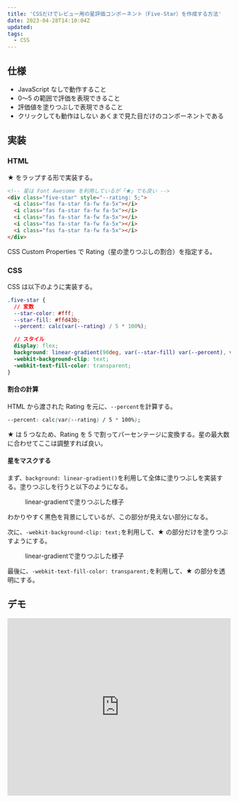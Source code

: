 ```yaml
---
title: 'CSSだけでレビュー用の星評価コンポーネント（Five-Star）を作成する方法'
date: 2023-04-28T14:10:04Z
updated:
tags:
  - CSS
---
```


## 仕様

- JavaScript なしで動作すること
- 0〜5 の範囲で評価を表現できること
- 評価値を塗りつぶしで表現できること
- クリックしても動作はしない
  あくまで見た目だけのコンポーネントである

## 実装

### HTML

★ をラップする形で実装する。

```html
<!-- 星は Font Awesome を利用しているが「★」でも良い -->
<div class="five-star" style="--rating: 5;">
  <i class="fas fa-star fa-fw fa-5x"></i>
  <i class="fas fa-star fa-fw fa-5x"></i>
  <i class="fas fa-star fa-fw fa-5x"></i>
  <i class="fas fa-star fa-fw fa-5x"></i>
  <i class="fas fa-star fa-fw fa-5x"></i>
</div>
```

CSS Custom Properties で Rating（星の塗りつぶしの割合）を指定する。

### CSS

CSS は以下のように実装する。

```css
.five-star {
  // 変数
  --star-color: #fff;
  --star-fill: #ffd43b;
  --percent: calc(var(--rating) / 5 * 100%);

  // スタイル
  display: flex;
  background: linear-gradient(90deg, var(--star-fill) var(--percent), var(--star-color) var(--percent));
  -webkit-background-clip: text;
  -webkit-text-fill-color: transparent;
}
```

#### 割合の計算

HTML から渡された Rating を元に、`--percent`を計算する。

```css
--percent: calc(var(--rating) / 5 * 100%);
```

★ は 5 つなため、Rating を 5 で割ってパーセンテージに変換する。星の最大数に合わせてここは調整すれば良い。

#### 星をマスクする

まず、`background: linear-gradient()`を利用して全体に塗りつぶしを実装する。塗りつぶしを行うと以下のようになる。

<figure>
<img src="https://user-images.githubusercontent.com/3617124/235180910-0dd2cc3e-53fd-4fff-b661-d588883991e9.png" alt="">
<figcaption>linear-gradientで塗りつぶした様子</figcaption>
</figure>

わかりやすく黒色を背景にしているが、この部分が見えない部分になる。

次に、`-webkit-background-clip: text;`を利用して、★ の部分だけを塗りつぶすようにする。

<figure>
  <img src="https://user-images.githubusercontent.com/3617124/235180904-cac03ec8-e9af-4186-b9a2-276346c8254f.png" alt="">
<figcaption>linear-gradientで塗りつぶした様子</figcaption>
</figure>

最後に、`-webkit-text-fill-color: transparent;`を利用して、★ の部分を透明にする。

## デモ

<iframe height="400" style="width: 100%;" scrolling="no" title="five-star component" src="https://codepen.io/hiro0218/embed/poxwJaQ?default-tab=result&theme-id=light" frameborder="no" loading="lazy" allowtransparency="true" allowfullscreen="true">
  See the Pen <a href="https://codepen.io/hiro0218/pen/poxwJaQ">
  five-star component</a> by hiro (<a href="https://codepen.io/hiro0218">@hiro0218</a>)
  on <a href="https://codepen.io">CodePen</a>.
</iframe>
